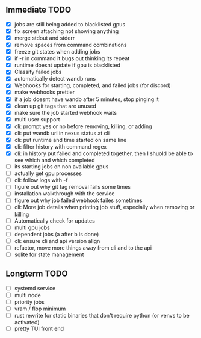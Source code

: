 ## Immediate TODO

- [x] jobs are still being added to blacklisted gpus
- [x] fix screen attaching not showing anything
- [x] merge stdout and stderr
- [x] remove spaces from command combinations
- [x] freeze git states when adding jobs
- [x] if -r in command it bugs out thinking its repeat
- [x] runtime doesnt update if gpu is blacklisted
- [x] Classify failed jobs
- [x] automatically detect wandb runs
- [x] Webhooks for starting, completed, and failed jobs (for discord)
- [x] make webhooks prettier
- [x] if a job doesnt have wandb after 5 minutes, stop pinging it
- [x] clean up git tags that are unused
- [x] make sure the job started webhook waits
- [x] multi user support
- [x] cli: prompt yes or no before removing, killing, or adding
- [x] cli: put wandb url in nexus status at cli
- [x] cli: put runtime and time started on same line
- [x] cli: filter history with command regex
- [x] cli: in history put failed and completed together, then I shuold be able to see which  and which completed
- [ ] its starting jobs on non available gpus
- [ ] actually get gpu processes
- [ ] cli: follow logs with -f
- [ ] figure out why git tag removal fails some times
- [ ] installation walkthrough with the service
- [ ] figure out why job failed webhook failes sometimes
- [ ] cli: More job details when printing job stuff, especially when removing or killing
- [ ] Automatically check for updates
- [ ] multi gpu jobs
- [ ] dependent jobs (a after b is done)
- [ ] cli: ensure cli and api version align
- [ ] refactor, move more things away from cli and to the api
- [ ] sqlite for state management

## Longterm TODO

- [ ] systemd service
- [ ] multi node
- [ ] priority jobs
- [ ] vram / flop minimum
- [ ] rust rewrite for static binaries that don't require python (or venvs to be activated)
- [ ] pretty TUI front end
